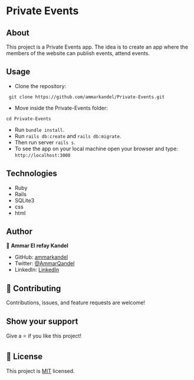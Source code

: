 # Private Events

## About

This project is a Private Events app. The idea is to create an app where the members of the website can publish events, attend events.

## Usage

- Clone the repository:

```
 git clone https://github.com/ammarkandel/Private-Events.git
```

- Move inside the Private-Events folder:

```
cd Private-Events
```
- Run `bundle install`.
- Run `rails db:create` and `rails db:migrate`.
- Then run server `rails s`.
- To see the app on your local machine open your browser and type: `http://localhost:3000`

## Technologies

- Ruby
- Rails
- SQLite3
- css
- html

## Author

👤 **Ammar El refay Kandel**

- GitHub: [ammarkandel](https://github.com/ammarkandel)
- Twitter: [@AmmarQandel](https://twitter.com/AmmarQandel)
- LinkedIn: [LinkedIn](https://www.linkedin.com/in/ammar-kandel-7b4100193/)

## 🤝 Contributing

Contributions, issues, and feature requests are welcome!

## Show your support

Give a ⭐️ if you like this project!

## 📝 License

This project is [MIT](LICENSE) licensed.
